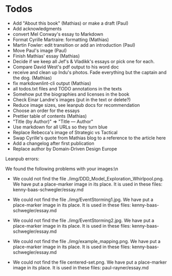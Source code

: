 # Todos

- Add "About this book" (Mathias) or make a draft (Paul)
- Add acknowledgments
- convert Mel Conway's essay to Markdown
- Format Cyrille Martraire: formatting (Mathias)
- Martin Fowler: edit transition or add an introduction (Paul)
- Move Paul's image (Paul)
- Finish Mathias' essay (Mathias)
- Decide if we keep all Jef's & Vladikk's essays or pick one for each.
- Compare David West's pdf output to his word doc
- receive and clean up Indu's photos. Fade everything but the captain and the dog. (Mathias)
- fix markdownlint-cli output (Mathias)
- all todos.txt files and TODO annotations in the texts 
- Somehow put the biographies and licenses in the book
- Check Einar Landre's images (put in the text or delete?)
- Reduce image sizes, see leanpub docs for recommendation
- Choose an order for the essays
- Prettier table of contents (Mathias)
- "Title (by Author)" => "Title — Author"
- Use markdown for all URLs so they turn blue
- Replace Rebecca's image of Strategic vs Tactical
- Swap Cyrille's quote from Mathias blog to a reference to the article here
- Add a changelog after first publication
- Replace author by Domain-Driven Design Europe

Leanpub errors:


We found the following problems with your images:\n
- We could not find the file ./img/DDD_Model_Exploration_Whirlpool.png. We have put a place-marker image in its place. It is used in these files: kenny-baas-schwegler/essay.md

- We could not find the file ./img/EventStorming1.jpg. We have put a place-marker image in its place. It is used in these files: kenny-baas-schwegler/essay.md

- We could not find the file ./img/EventStorming2.jpg. We have put a place-marker image in its place. It is used in these files: kenny-baas-schwegler/essay.md

- We could not find the file ./img/example_mapping.png. We have put a place-marker image in its place. It is used in these files: kenny-baas-schwegler/essay.md

- We could not find the file centered-set.png. We have put a place-marker image in its place. It is used in these files: paul-rayner/essay.md